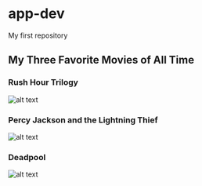 # app-dev
My first repository

## **My Three Favorite Movies of All Time**

### **Rush Hour Trilogy**
![alt text](https://plexcollectionposters.com/images/2019/01/13/rush-hour5456accf45a703a4.jpg)

### **Percy Jackson and the Lightning Thief**
![alt text](https://i.pinimg.com/originals/79/be/43/79be43b03edaceaa8b04ca9f60b4a465.jpg)

### **Deadpool**
![alt text](https://th.bing.com/th/id/OIP.Yr-82UttF_PIWbWoxfaHZwHaKy?rs=1&pid=ImgDetMain)
